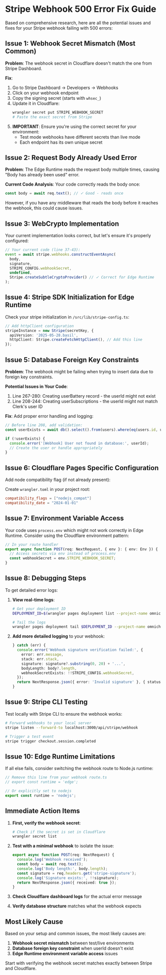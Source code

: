 # Stripe Webhook 500 Error Fix Guide

Based on comprehensive research, here are all the potential issues and fixes for your Stripe webhook failing with 500 errors:

## Issue 1: Webhook Secret Mismatch (Most Common)

**Problem**: The webhook secret in Cloudflare doesn't match the one from Stripe Dashboard.

**Fix**:

1. Go to Stripe Dashboard → Developers → Webhooks
2. Click on your webhook endpoint
3. Copy the signing secret (starts with `whsec_`)
4. Update it in Cloudflare:
   ```bash
   wrangler secret put STRIPE_WEBHOOK_SECRET
   # Paste the exact secret from Stripe
   ```
5. **IMPORTANT**: Ensure you're using the correct secret for your environment:
   - Test mode webhooks have different secrets than live mode
   - Each endpoint has its own unique secret

## Issue 2: Request Body Already Used Error

**Problem**: The Edge Runtime reads the request body multiple times, causing "Body has already been used" error.

**Current Code Analysis**: Your code correctly reads the body once:

```typescript
const body = await req.text(); // ✓ Good - reads once
```

However, if you have any middleware that reads the body before it reaches the webhook, this could cause issues.

## Issue 3: WebCrypto Implementation

Your current implementation looks correct, but let's ensure it's properly configured:

```typescript
// Your current code (line 37-43):
event = await stripe.webhooks.constructEventAsync(
  body,
  signature,
  STRIPE_CONFIG.webhookSecret,
  undefined,
  Stripe.createSubtleCryptoProvider() // ✓ Correct for Edge Runtime
);
```

## Issue 4: Stripe SDK Initialization for Edge Runtime

Check your stripe initialization in `/src/lib/stripe-config.ts`:

```typescript
// Add httpClient configuration
stripeInstance = new Stripe(secretKey, {
  apiVersion: '2025-05-28.basil',
  httpClient: Stripe.createFetchHttpClient(), // Add this line
});
```

## Issue 5: Database Foreign Key Constraints

**Problem**: The webhook might be failing when trying to insert data due to foreign key constraints.

**Potential Issues in Your Code**:

1. Line 267-280: Creating userBattery record - the userId might not exist
2. Line 208-244: Creating userSubscriptions - the userId might not match Clerk's user ID

**Fix**: Add proper error handling and logging:

```typescript
// Before line 208, add validation:
const userExists = await db().select().from(users).where(eq(users.id, userId)).get();

if (!userExists) {
  console.error('[Webhook] User not found in database:', userId);
  // Create the user or handle appropriately
}
```

## Issue 6: Cloudflare Pages Specific Configuration

Add node compatibility flag (if not already present):

Create `wrangler.toml` in your project root:

```toml
compatibility_flags = ["nodejs_compat"]
compatibility_date = "2024-01-01"
```

## Issue 7: Environment Variable Access

Your code uses `process.env` which might not work correctly in Edge Runtime. Consider using the Cloudflare environment pattern:

```typescript
// In your route handler
export async function POST(req: NextRequest, { env }: { env: Env }) {
  // Access secrets via env instead of process.env
  const webhookSecret = env.STRIPE_WEBHOOK_SECRET;
}
```

## Issue 8: Debugging Steps

To get detailed error logs:

1. **View real-time logs**:

   ```bash
   # Get your deployment ID
   DEPLOYMENT_ID=$(wrangler pages deployment list --project-name omnichat | grep -E "Production.*master" | head -n 1 | grep -oE "https://[a-f0-9]{8}" | cut -d'/' -f3)

   # Tail the logs
   wrangler pages deployment tail $DEPLOYMENT_ID --project-name omnichat --format pretty
   ```

2. **Add more detailed logging** to your webhook:
   ```typescript
   } catch (err) {
     console.error('Webhook signature verification failed:', {
       error: err.message,
       stack: err.stack,
       signature: signature?.substring(0, 20) + '...',
       bodyLength: body?.length,
       webhookSecretExists: !!STRIPE_CONFIG.webhookSecret,
     });
     return NextResponse.json({ error: 'Invalid signature' }, { status: 400 });
   }
   ```

## Issue 9: Stripe CLI Testing

Test locally with Stripe CLI to ensure the webhook works:

```bash
# Forward webhooks to your local server
stripe listen --forward-to localhost:3000/api/stripe/webhook

# Trigger a test event
stripe trigger checkout.session.completed
```

## Issue 10: Edge Runtime Limitations

If all else fails, consider switching the webhook route to Node.js runtime:

```typescript
// Remove this line from your webhook route.ts
// export const runtime = 'edge';

// Or explicitly set to nodejs
export const runtime = 'nodejs';
```

## Immediate Action Items

1. **First, verify the webhook secret**:

   ```bash
   # Check if the secret is set in Cloudflare
   wrangler secret list
   ```

2. **Test with a minimal webhook** to isolate the issue:

   ```typescript
   export async function POST(req: NextRequest) {
     console.log('Webhook received');
     const body = await req.text();
     console.log('Body length:', body.length);
     const signature = req.headers.get('stripe-signature');
     console.log('Signature exists:', !!signature);
     return NextResponse.json({ received: true });
   }
   ```

3. **Check Cloudflare dashboard logs** for the actual error message

4. **Verify database structure** matches what the webhook expects

## Most Likely Cause

Based on your setup and common issues, the most likely causes are:

1. **Webhook secret mismatch** between test/live environments
2. **Database foreign key constraint** when userId doesn't exist
3. **Edge Runtime environment variable access** issues

Start with verifying the webhook secret matches exactly between Stripe and Cloudflare.
